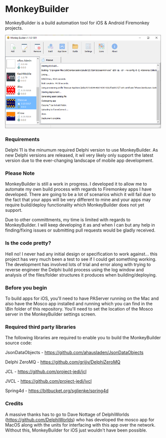 # MonkeyBuilder
MonkeyBuilder is a build automation tool for iOS & Android Firemonkey projects. 

![Screenshot](/docs/images/screenshot.png)

### Requirements

Delphi 11 is the minumum required Delphi version to use MonkeyBuilder. As new Delphi versions are released, it wil very likely only support the latest version due to the ever-changing landscape of mobile app development.

### Please Note

MonkeyBuilder is still a work in progress. I developed it to allow me to automate my own build process with regards to Firemonkey apps I have developed.  There are going to be a lot of scenarios which it will fail due to the fact that your apps will be very different to mine and your apps may require build/deploy functionality which MonkeyBuilder does not yet support.

Due to other committments, my time is limited with regards to MonkeyBuilder.  I will keep developing it as and when I can but any help in finding/fixing issues or submitting pull requests would be gladly received.

### Is the code pretty?

Hell no! I never had any initial design or specification to work against... this project has very much been a test to see if I could get something working. The development has involved lots of trial and error along with trying to reverse engineer the Delphi build process using the log window and analysis of the files/folder structures it produces when building/deploying.

### Before you begin

To build apps for iOS, you'll need to have PAServer running on the Mac and also have the Mosco app installed and running which you can find in the \Bin folder of this repository. You'll need to set the location of the Mosco server in the MonkeyBuilder settings screen.


### Required third party libraries

The following libraries are required to enable you to build the MonkeyBuilder source code:

JsonDataObjects - https://github.com/ahausladen/JsonDataObjects

Delphi ZeroMQ - https://github.com/grijjy/DelphiZeroMQ

JCL - https://github.com/project-jedi/jcl

JVCL - https://github.com/project-jedi/jvcl

Spring4d - https://bitbucket.org/sglienke/spring4d


### Credits

A massive thanks has to go to Dave Nottage of DelphiWorlds (https://github.com/DelphiWorlds) who has developed the mosco app for MacOS along with the units for interfacing with this app over the network.  Without this, MonkeyBuilder for iOS just wouldn't have been possible.